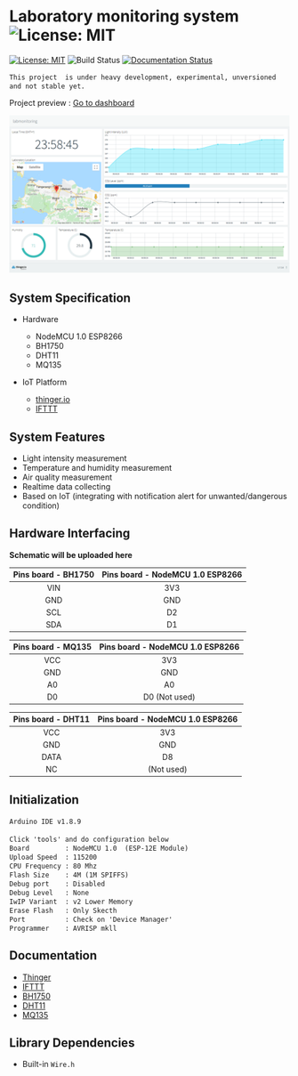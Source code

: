 # Laboratory monitoring system ![License: MIT](https://img.shields.io/badge/digital-laboratory-green)
[![License: MIT](https://img.shields.io/badge/License-MIT-blue.svg)](https://opensource.org/licenses/MIT)
![Build Status](https://travis-ci.org/Razzaz/labmonitoring.svg?branch=master)
[![Documentation Status](https://readthedocs.org/projects/labmonitoring/badge/?version=latest)](https://labmonitoring.readthedocs.io/en/latest/?badge=latest)

```
This project  is under heavy development, experimental, unversioned and not stable yet.
```
Project preview : [Go to dashboard](https://console.thinger.io/#/dashboard/labmonitoringDashboard?authorization=eyJhbGciOiJIUzI1NiIsInR5cCI6IkpXVCJ9.eyJqdGkiOiJEYXNoYm9hcmRfbGFibW9uaXRvcmluZ0Rhc2hib2FyZCIsInVzciI6InJhenpheiJ9.PXVjeoinGa1Vy7QXDAfhlfTAjLj-42ZbjM2urWpYKE8)

![Dashboard Preview](https://github.com/Razzaz/labmonitoring/blob/master/src/dashboard_1.png)

## System Specification
- Hardware
  - NodeMCU 1.0 ESP8266
  - BH1750
  - DHT11
  - MQ135
  
- IoT Platform
  - [thinger.io](https://thinger.io/)
  - [IFTTT](https://ifttt.com/)

## System Features
- Light intensity measurement
- Temperature and humidity measurement
- Air quality measurement
- Realtime data collecting
- Based on IoT (integrating with notification alert for unwanted/dangerous condition)

## Hardware Interfacing
**Schematic will be uploaded here**

| Pins board - BH1750            | Pins board - NodeMCU 1.0 ESP8266      |
| :----------------------------: | :-----------------------------------: |
| VIN                            | 3V3                                   |
| GND                            | GND                                   |
| SCL                            | D2                                    |
| SDA                            | D1                                    |

| Pins board - MQ135             | Pins board - NodeMCU 1.0 ESP8266      |
| :----------------------------: | :-----------------------------------: |
| VCC                            | 3V3                                   |
| GND                            | GND                                   |
| A0                             | A0                                    |
| D0                             | D0 (Not used)                         |

| Pins board - DHT11             | Pins board - NodeMCU 1.0 ESP8266      |
| :----------------------------: | :-----------------------------------: |
| VCC                            | 3V3                                   |
| GND                            | GND                                   |
| DATA                           | D8                                    |
| NC                             | (Not used)                            |

## Initialization
```
Arduino IDE v1.8.9

Click 'tools' and do configuration below
Board         : NodeMCU 1.0  (ESP-12E Module)
Upload Speed  : 115200
CPU Frequency : 80 Mhz
Flash Size    : 4M (1M SPIFFS)
Debug port    : Disabled
Debug Level   : None
IwIP Variant  : v2 Lower Memory
Erase Flash   : Only Skecth
Port          : Check on 'Device Manager'
Programmer    : AVRISP mkll
```


## Documentation
- [Thinger](http://docs.thinger.io/arduino/)
- [IFTTT](https://platform.ifttt.com/docs)
- [BH1750](https://github.com/Erriez/ErriezBH1750/blob/master/README.md)
- [DHT11](https://github.com/adafruit/DHT-sensor-library)
- [MQ135](https://github.com/GeorgK/MQ135)

## Library Dependencies
- Built-in ```Wire.h```
